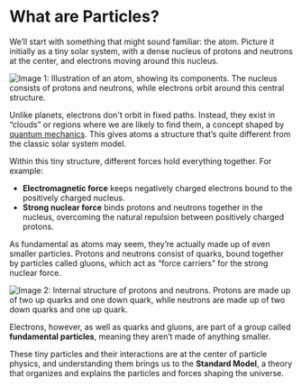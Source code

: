 # What are Particles?
We’ll start with something that might sound familiar: the atom. Picture it initially as a tiny solar system, with a dense nucleus of protons and neutrons at the center, and electrons moving around this nucleus. 

![Image 1: Illustration of an atom, showing its components. The nucleus consists of protons and neutrons, while electrons orbit around this central structure.](images/atom-structure-diagram.png)

Unlike planets, electrons don't orbit in fixed paths. Instead, they exist in “clouds” or regions where we are likely to find them, a concept shaped by [quantum mechanics](https://en.wikipedia.org/wiki/Introduction_to_quantum_mechanics). This gives atoms a structure that’s quite different from the classic solar system model.

Within this tiny structure, different forces hold everything together. For example:

- **Electromagnetic force** keeps negatively charged electrons bound to the positively charged nucleus.
- **Strong nuclear force** binds protons and neutrons together in the nucleus, overcoming the natural repulsion between positively charged protons.

As fundamental as atoms may seem, they’re actually made up of even smaller particles. Protons and neutrons consist of quarks, bound together by particles called gluons, which act as “force carriers” for the strong nuclear force. 

![Image 2: Internal structure of protons and neutrons. Protons are made up of two up quarks and one down quark, while neutrons are made up of two down quarks and one up quark.](images/proton_neutron_comp.png)
    
Electrons, however, as well as quarks and gluons, are part of a group called **fundamental particles**, meaning they aren’t made of anything smaller.

These tiny particles and their interactions are at the center of particle physics, and understanding them brings us to the **Standard Model**, a theory that organizes and explains the particles and forces shaping the universe.